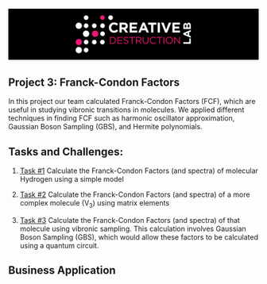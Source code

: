 ![CDL 2020 Cohort Project](../figures/CDL_logo.jpg)

## Project 3: Franck-Condon Factors

In this project our team calculated Franck-Condon Factors (FCF), which are useful in studying vibronic transitions in molecules. We applied different techniques in finding FCF such as harmonic oscillator approximation, Gaussian Boson Sampling (GBS), and Hermite polynomials.

## Tasks and Challenges:

1. [Task #1](https://github.com/olgOk/CohortProject_2020/blob/master/Project_3_Franck_Condon_Factors/Task1.ipynb) Calculate the Franck-Condon Factors (and spectra) of molecular Hydrogen using a simple model

2. [Task #2](https://github.com/olgOk/CohortProject_2020/blob/master/Project_3_Franck_Condon_Factors/Task2Code/Task2.ipynb) Calculate the Franck-Condon Factors (and spectra) of a more complex molecule (V<sub>3</sub>) using matrix elements

3. [Task #3](https://github.com/olgOk/CohortProject_2020/blob/master/Project_3_Franck_Condon_Factors/Task3.ipynb) Calculate the Franck-Condon Factors (and spectra) of that molecule using vibronic sampling. This calculation involves Gaussian Boson Sampling (GBS), which would allow these factors to be calculated using a quantum circuit.

## Business Application
